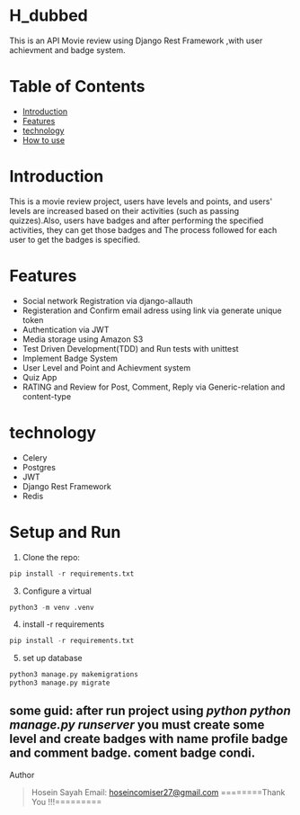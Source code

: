 # H_dubbed
This is an API Movie review using Django Rest Framework ,with user achievment and badge system.
# Table of Contents
* [Introduction](https://github.com/ronin1777/H_dubbed/blob/main/README.md#introduction)
* [Features](https://github.com/ronin1777/H_dubbed/blob/main/README.md#features)
* [technology](https://github.com/ronin1777/H_dubbed/blob/main/README.md#technology)
* [How to use](https://github.com/ronin1777/H_dubbed/blob/main/README.md#setup-and-run)
# Introduction
This is a movie review project, users have levels and points, and users' levels are increased based on their activities (such as passing quizzes).Also, users have badges and after performing the specified activities, they can get those badges and The process followed for each user to get the badges is specified.
# Features
* Social network Registration via django-allauth
* Registeration and Confirm email adress using link via generate unique token
* Authentication via JWT
* Media storage using Amazon S3
* Test Driven Development(TDD) and Run tests with unittest
* Implement Badge System
* User Level and Point and Achievment system
* Quiz App
* RATING and Review for Post, Comment, Reply via Generic-relation and content-type
# technology
* Celery
* Postgres
* JWT
* Django Rest Framework
* Redis
# Setup and Run
1. Clone the repo:
```python
pip install -r requirements.txt
```
3. Configure a virtual
```python
python3 -m venv .venv
```
4. install -r requirements
```python
pip install -r requirements.txt
```
5. set up database
```python
python3 manage.py makemigrations
python3 manage.py migrate
```
some guid:
after run project using *python
python manage.py runserver* you must create some level and create badges with name **profile badge** and **comment badge**. coment badge condi.
-----------------------------------------
Author
> Hosein Sayah
Email: hoseincomiser27@gmail.com
========Thank You !!!=========
